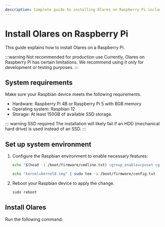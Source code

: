 ```yaml
---
description: Complete guide to installing Olares on Raspberry Pi including hardware requirements, installation process, and system activation steps.
---
```

# Install Olares on Raspberry Pi
This guide explains how to install Olares on a Raspberry Pi.

:::warning Not recommended for production use
Currently, Olares on Raspberry Pi has certain limitations. We recommend using it only for development or testing purposes.
:::
<!--@include: ./reusables.md{44,51}-->

## System requirements
Make sure your Raspbian device meets the following requirements.
- Hardware: Raspberry Pi 4B or Raspberry Pi 5 with 8GB memory
- Operating system: Raspbian 12
- Storage: At least 150GB of available SSD storage. 

::: warning SSD required
The installation will likely fail if an HDD (mechanical hard drive) is used instead of an SSD.
:::

## Set up system environment
1. Configure the Raspbian environment to enable necessary features:

      ```bash
      echo "$(head -1 /boot/firmware/cmdline.txt) cgroup_enable=cpuset cgroup_enable=memory cgroup_memory=1" | sudo tee /boot/firmware/cmdline.txt

      echo "kernel=kernel8.img" | sudo tee -a /boot/firmware/config.txt
      ```

2. Reboot your Raspbian device to apply the change.

   ```bash
   sudo reboot
   ```
## Install Olares
Run the following command:

<!--@include: ./reusables.md{4,37}-->

<!--@include: ./activate-olares.md-->

<!--@include: ./log-in-to-olares.md-->

<!--@include: ./reusables.md{38,42}-->
